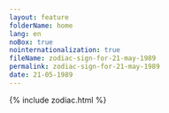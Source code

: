 ```yaml
---
layout: feature
folderName: home
lang: en
noBox: true
nointernationalization: true
fileName: zodiac-sign-for-21-may-1989
permalink: zodiac-sign-for-21-may-1989
date: 21-05-1989
---
```

{% include zodiac.html %}
